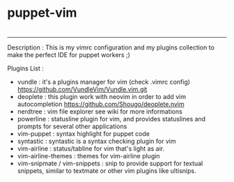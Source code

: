# puppet-vim
#
---
Description : 
This is my vimrc configuration and my plugins collection to make the perfect IDE for puppet workers ;)

Plugins List : 

- vundle : it's a plugins manager for vim (check .vimrc config) https://github.com/VundleVim/Vundle.vim.git
- deoplete : this plugin work with neovim in order to add vim autocompletion https://github.com/Shougo/deoplete.nvim
- nerdtree : vim file explorer see wiki for more informations
- powerline : statusline plugin for vim, and provides statuslines and prompts for several other applications
- vim-puppet : syntax highlight for puppet code
- syntastic : syntastic is a syntax checking plugin for vim
- vim-airline : status/tabline for vim that's light as air.
- vim-airline-themes : themes for vim-airline plugin
- vim-snipmate / vim-snippets : snip to provide support for textual snippets, similar to textmate or other vim plugins like ultisnips.
 
